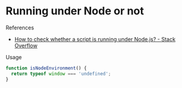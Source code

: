 # Running under Node or not

References

- [How to check whether a script is running under Node.js? - Stack Overflow](https://stackoverflow.com/questions/4224606/how-to-check-whether-a-script-is-running-under-node-js/4224668)

Usage

```javascript
function isNodeEnvironment() {
  return typeof window === 'undefined';
}
```
